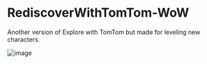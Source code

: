 # RediscoverWithTomTom-WoW

Another version of Explore with TomTom but made for leveling new characters.

![image](https://github.com/user-attachments/assets/4d1489f9-baab-4421-b219-e75231fef364)

